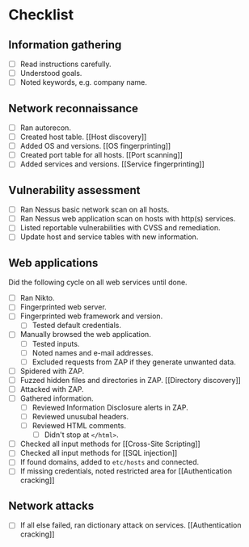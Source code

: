 # Checklist

## Information gathering

- [ ] Read instructions carefully.
- [ ] Understood goals.
- [ ] Noted keywords, e.g. company name.

## Network reconnaissance

- [ ] Ran autorecon.
- [ ] Created host table. [[Host discovery]]
- [ ] Added OS and versions. [[OS fingerprinting]]
- [ ] Created port table for all hosts. [[Port scanning]]
- [ ] Added services and versions. [[Service fingerprinting]]

## Vulnerability assessment

- [ ] Ran Nessus basic network scan on all hosts.
- [ ] Ran Nessus web application scan on hosts with http(s) services.
- [ ] Listed reportable vulnerabilities with CVSS and remediation.
- [ ] Update host and service tables with new information.

## Web applications
Did the following cycle on all web services until done.

- [ ] Ran Nikto.
- [ ] Fingerprinted web server.
- [ ] Fingerprinted web framework and version.
	- [ ] Tested default credentials.
- [ ] Manually browsed the web application.
	- [ ] Tested inputs.
	- [ ] Noted names and e-mail addresses.
	- [ ] Excluded requests from ZAP if they generate unwanted data.
- [ ] Spidered with ZAP.
- [ ] Fuzzed hidden files and directories in ZAP. [[Directory discovery]]
- [ ] Attacked with ZAP.
- [ ] Gathered information.
	- [ ] Reviewed Information Disclosure alerts in ZAP.
	- [ ] Reviewed unusubal headers.
	- [ ] Reviewed HTML comments.
		- [ ] Didn't stop at `</html>`.
- [ ] Checked all input methods for [[Cross-Site Scripting]]
- [ ] Checked all input methods for [[SQL injection]]
- [ ] If found domains, added to `etc/hosts` and connected.
- [ ] If missing credentials, noted restricted area for [[Authentication cracking]]

## Network attacks

- [ ] If all else failed, ran dictionary attack on services. [[Authentication cracking]]